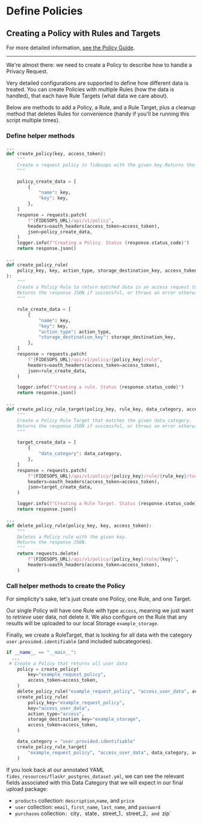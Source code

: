 # Define Policies

## Creating a Policy with Rules and Targets 
For more detailed information, [see the Policy Guide](../guides/policies.md).

---

We're almost there: we need to create a Policy to describe how to handle a Privacy Request.

Very detailed configurations are supported to define how different data is treated. You can create 
Policies with multiple Rules (how the data is handled), that each have Rule Targets (what data we care about). 

Below are methods to add a Policy, a Rule, and a Rule Target, plus a cleanup method that deletes Rules for
convenience (handy if you'll be running this script multiple times).

### Define helper methods

```python
...
def create_policy(key, access_token):
    """
    Create a request policy in fidesops with the given key.Returns the response JSON if successful, or throws an error otherwise.
    """

    policy_create_data = [
        {
            "name": key,
            "key": key,
        },
    ]
    response = requests.patch(
        f"{FIDESOPS_URL}/api/v1/policy",
        headers=oauth_headers(access_token=access_token),
        json=policy_create_data,
    )
    logger.info(f"Creating a Policy. Status {response.status_code}")
    return response.json()
```   

```python
...
def create_policy_rule(
    policy_key, key, action_type, storage_destination_key, access_token
):
    """
    Create a Policy Rule to return matched data in an access request to the given Storage destination.
    Returns the response JSON if successful, or throws an error otherwise.
    """

    rule_create_data = [
        {
            "name": key,
            "key": key,
            "action_type": action_type,
            "storage_destination_key": storage_destination_key,
        },
    ]
    response = requests.patch(
        f"{FIDESOPS_URL}/api/v1/policy/{policy_key}/rule",
        headers=oauth_headers(access_token=access_token),
        json=rule_create_data,
    )

    logger.info(f"Creating a rule. Status {response.status_code}")
    return response.json()
```    

```python
...
def create_policy_rule_target(policy_key, rule_key, data_category, access_token):
    """
    Create a Policy Rule Target that matches the given data_category.
    Returns the response JSON if successful, or throws an error otherwise.
    """

    target_create_data = [
        {
            "data_category": data_category,
        },
    ]
    response = requests.patch(
        f"{FIDESOPS_URL}/api/v1/policy/{policy_key}/rule/{rule_key}/target",
        headers=oauth_headers(access_token=access_token),
        json=target_create_data,
    )

    logger.info(f"Creating a Rule Target. Status {response.status_code}")
    return response.json()
```
```python
...
def delete_policy_rule(policy_key, key, access_token):
    """
    Deletes a Policy rule with the given key.
    Returns the response JSON.
    """
    return requests.delete(
        f"{FIDESOPS_URL}/api/v1/policy/{policy_key}/rule/{key}",
        headers=oauth_headers(access_token=access_token),
    )
```

### Call helper methods to create the Policy

For simplicity's sake, let's just create one Policy, one Rule, and one Target.

Our single Policy will have one Rule with type `access`, meaning we just want to *retrieve* user data, not delete it. 
We also configure on the Rule that any results will be uploaded to our local Storage `example_storage`.

Finally, we create a RuleTarget, that is looking for all data with the category `user.provided.identifiable` (and included subcategories). 

```python
if __name__ == "__main__":
  ...
 # Create a Policy that returns all user data
    policy = create_policy(
        key="example_request_policy",
        access_token=access_token,
    )
    delete_policy_rule("example_request_policy", "access_user_data", access_token)
    create_policy_rule(
        policy_key="example_request_policy",
        key="access_user_data",
        action_type="access",
        storage_destination_key="example_storage",
        access_token=access_token,
    )

    data_category = "user.provided.identifiable"
    create_policy_rule_target(
        "example_request_policy", "access_user_data", data_category, access_token
    )

```

If you look back at our annotated YAML `fides_resources/flaskr_postgres_dataset.yml`, we can see the relevant fields
associated with this Data Category that we will expect in our final upload package:

- `products` collection:  `description`,`name`, and `price` 
- `user` collection: `email`, `first_name`, `last_name`, and `password`
- `purchases` collection`: `city`, `state`, `street_1`, `street_2`, and `zip`
